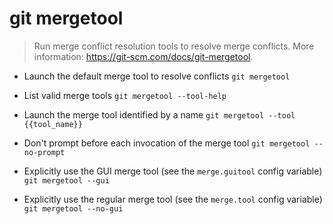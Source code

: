 # git mergetool
> Run merge conflict resolution tools to resolve merge conflicts.
> More information: <https://git-scm.com/docs/git-mergetool>.

- Launch the default merge tool to resolve conflicts
`git mergetool`

- List valid merge tools
`git mergetool --tool-help`

- Launch the merge tool identified by a name
`git mergetool --tool {{tool_name}}`

- Don't prompt before each invocation of the merge tool
`git mergetool --no-prompt`

- Explicitly use the GUI merge tool (see the `merge.guitool` config variable)
`git mergetool --gui`

- Explicitly use the regular merge tool (see the `merge.tool` config variable)
`git mergetool --no-gui`
